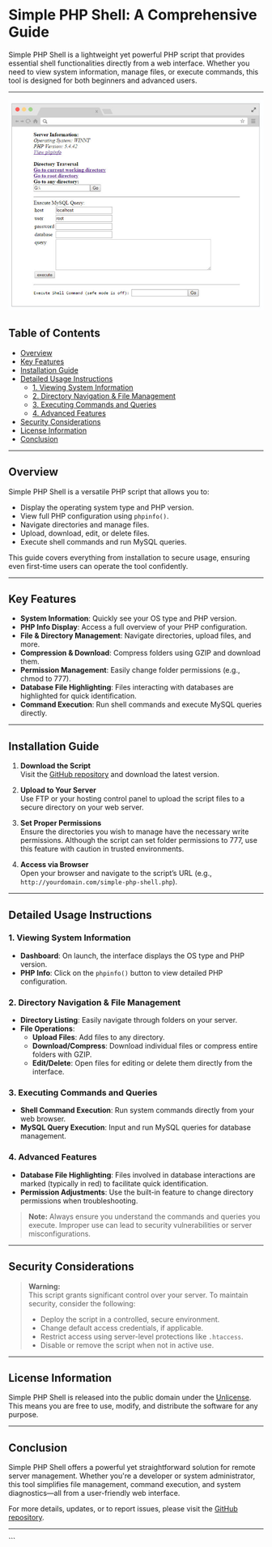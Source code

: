 # Simple PHP Shell: A Comprehensive Guide

Simple PHP Shell is a lightweight yet powerful PHP script that provides essential shell functionalities directly from a web interface. Whether you need to view system information, manage files, or execute commands, this tool is designed for both beginners and advanced users.

---
![Simple-PHP-Shell](https://raw.githubusercontent.com/RootShelll/Simple-PHP-Shell-A-Powerful-Yet-Lightweight-PHP-Shell-Script/refs/heads/main/Simple%20PHP%20Shell.jpg)

## Table of Contents

- [Overview](#overview)
- [Key Features](#key-features)
- [Installation Guide](#installation-guide)
- [Detailed Usage Instructions](#detailed-usage-instructions)
  - [1. Viewing System Information](#1-viewing-system-information)
  - [2. Directory Navigation & File Management](#2-directory-navigation--file-management)
  - [3. Executing Commands and Queries](#3-executing-commands-and-queries)
  - [4. Advanced Features](#4-advanced-features)
- [Security Considerations](#security-considerations)
- [License Information](#license-information)
- [Conclusion](#conclusion)

---

## Overview

Simple PHP Shell is a versatile PHP script that allows you to:
- Display the operating system type and PHP version.
- View full PHP configuration using `phpinfo()`.
- Navigate directories and manage files.
- Upload, download, edit, or delete files.
- Execute shell commands and run MySQL queries.

This guide covers everything from installation to secure usage, ensuring even first-time users can operate the tool confidently.

---

## Key Features

- **System Information**: Quickly see your OS type and PHP version.
- **PHP Info Display**: Access a full overview of your PHP configuration.
- **File & Directory Management**: Navigate directories, upload files, and more.
- **Compression & Download**: Compress folders using GZIP and download them.
- **Permission Management**: Easily change folder permissions (e.g., chmod to 777).
- **Database File Highlighting**: Files interacting with databases are highlighted for quick identification.
- **Command Execution**: Run shell commands and execute MySQL queries directly.

---

## Installation Guide

1. **Download the Script**  
   Visit the [GitHub repository]([[https://github.com/RootShelll/Simple-PHP-Shell-A-Powerful-Yet-Lightweight-PHP-Shell-Script](https://github.com/RootShelll/Simple-PHP-Shell-A-Powerful-Yet-Lightweight-PHP-Shell-Script)](https://github.com/RootShelll/Simple-PHP-Shell-A-Powerful-Yet-Lightweight-PHP-Shell-Script)) and download the latest version.

2. **Upload to Your Server**  
   Use FTP or your hosting control panel to upload the script files to a secure directory on your web server.

3. **Set Proper Permissions**  
   Ensure the directories you wish to manage have the necessary write permissions. Although the script can set folder permissions to 777, use this feature with caution in trusted environments.

4. **Access via Browser**  
   Open your browser and navigate to the script’s URL (e.g., `http://yourdomain.com/simple-php-shell.php`).

---

## Detailed Usage Instructions

### 1. Viewing System Information

- **Dashboard**: On launch, the interface displays the OS type and PHP version.
- **PHP Info**: Click on the `phpinfo()` button to view detailed PHP configuration.

### 2. Directory Navigation & File Management

- **Directory Listing**: Easily navigate through folders on your server.
- **File Operations**:
  - **Upload Files**: Add files to any directory.
  - **Download/Compress**: Download individual files or compress entire folders with GZIP.
  - **Edit/Delete**: Open files for editing or delete them directly from the interface.

### 3. Executing Commands and Queries

- **Shell Command Execution**: Run system commands directly from your web browser.
- **MySQL Query Execution**: Input and run MySQL queries for database management.

### 4. Advanced Features

- **Database File Highlighting**: Files involved in database interactions are marked (typically in red) to facilitate quick identification.
- **Permission Adjustments**: Use the built-in feature to change directory permissions when troubleshooting.

> **Note:** Always ensure you understand the commands and queries you execute. Improper use can lead to security vulnerabilities or server misconfigurations.

---

## Security Considerations

> **Warning:**  
> This script grants significant control over your server. To maintain security, consider the following:
> - Deploy the script in a controlled, secure environment.
> - Change default access credentials, if applicable.
> - Restrict access using server-level protections like `.htaccess`.
> - Disable or remove the script when not in active use.

---

## License Information

Simple PHP Shell is released into the public domain under the [Unlicense](http://unlicense.org). This means you are free to use, modify, and distribute the software for any purpose.

---

## Conclusion

Simple PHP Shell offers a powerful yet straightforward solution for remote server management. Whether you're a developer or system administrator, this tool simplifies file management, command execution, and system diagnostics—all from a user-friendly web interface.

For more details, updates, or to report issues, please visit the [GitHub repository]([[https://github.com/RootShelll/Simple-PHP-Shell-A-Powerful-Yet-Lightweight-PHP-Shell-Script](https://github.com/RootShelll/Simple-PHP-Shell-A-Powerful-Yet-Lightweight-PHP-Shell-Script)](https://github.com/RootShelll/Simple-PHP-Shell-A-Powerful-Yet-Lightweight-PHP-Shell-Script)).

---

<!-- SEO Meta (visible to crawlers, hidden from regular view) -->
<div style="display:none">
  <p>Simple PHP Shell is an open-source PHP script for remote server management, file handling, and command execution. Perfect for developers and system administrators seeking lightweight yet powerful tools.</p>
</div>
```
